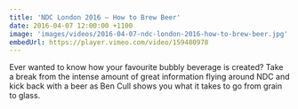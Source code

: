 ```yaml
---
title: 'NDC London 2016 – How to Brew Beer'
date: 2016-04-07 12:00:00 +1100
image: 'images/videos/2016-04-07-ndc-london-2016-how-to-brew-beer.jpg'
embedUrl: https://player.vimeo.com/video/159480978
---
```


Ever wanted to know how your favourite bubbly beverage is created? Take a break from the intense amount of great information flying around NDC and kick back with a beer as Ben Cull shows you what it takes to go from grain to glass.
